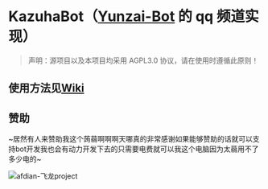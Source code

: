 # KazuhaBot（[Yunzai-Bot](https://github.com/Le-niao/Yunzai-Bot/) 的 qq 频道实现）

> 声明：源项目以及本项目均采用 AGPL3.0 协议，请在使用时遵循此原则！

## 使用方法见[Wiki](https://github.com/feilongproject/KazuhaBot/wiki)


## 赞助
~居然有人来赞助我这个蒟蒻啊啊啊天哪真的非常感谢如果能够赞助的话就可以支持bot开发我也会有动力开发下去的只需要电费就可以我这个电脑因为太蒻用不了多少电的~

![afdian-飞龙project](https://user-images.githubusercontent.com/43880786/201690277-1a7abac5-f232-4ddd-af87-91649d9b2d72.jpg)
